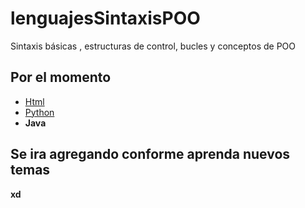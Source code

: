 # lenguajesSintaxisPOO

Sintaxis básicas , estructuras de control, bucles y conceptos de POO

## Por el momento

- [Html](Html/html.md)
- [Python](Python/python.md)
- **Java**


## Se ira agregando conforme aprenda nuevos temas

**xd**
